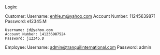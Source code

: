 Login:

Customer:
    Username: enhle.m@yahoo.com
    Account Number: 11245639871
    Password: e12345.M

    Username: jd@yahoo.com
    Account Number: 141236987524
    Password: j12345.D

Employee:
    Username: admin@tranquilinternational.com
    Password: admin